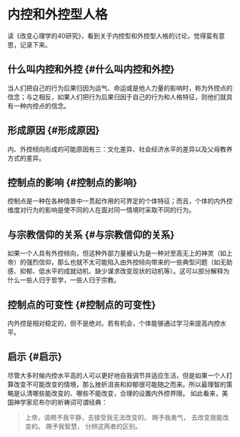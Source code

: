 # 内控和外控型人格


读《改变心理学的40研究》，看到关于内控型和外控型人格的讨论，觉得蛮有意思，记录下来。


## 什么叫内控和外控 {#什么叫内控和外控}

当人们把自己的行为后果归因为运气、命运或是他人力量的影响时，称为外控点的信念；与之相反，如果人们把行为后果归因于自己的行为和人格特征，则他们就具有一种内控点的信念。


## 形成原因 {#形成原因}

内、外控倾向形成的可能原因有三：文化差异、社会经济水平的差异以及父母教养方式的差异。


## 控制点的影响 {#控制点的影响}

控制点是一种在各种情景中一贯起作用的可界定的个体特征；而且，个体的内外控维度对行为的影响是使不同的人在面对同一情境时采取不同的行为。


## 与宗教信仰的关系 {#与宗教信仰的关系}

如果一个人具有外控倾向，但这种外部力量被认为是一种对至高无上的神灵（如上帝）的强烈信仰，那么也就不太可能陷入由外控倾向带来的一些典型问题（如无助感、抑郁、低水平的成就动机、缺少谋求改变现状的动机等）。这可以部分解释为什么一些人归于哲学，一些人归于宗教。


## 控制点的可变性 {#控制点的可变性}

内外控是相对稳定的，但不是绝对。若有机会，个体能够通过学习来提高内控水平。


## 启示 {#启示}

尽管大多时候内控水平高的人可以更好地自我调节并适应生活，但是如果一个人打算改变不可能改变的情境，那么挫折沮丧和抑郁很可能随之而来。所以最理智的策略是认清哪些能改变的、哪些不能改变，合理的设置内外控界限。
如此看来，美国神学家尼布尔的祈祷词可谓经典：

> 上帝，请赐予我平静，去接受我无法改变的。 赐予我勇气， 去改变我能改变的。
> 赐予我智慧， 分辨这两者的区别。

